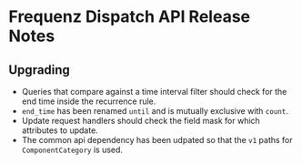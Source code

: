 # Frequenz Dispatch API Release Notes

## Upgrading

- Queries that compare against a time interval filter should check for the end time inside the recurrence rule.
- `end_time` has been renamed `until` and is mutually exclusive with `count`.
- Update request handlers should check the field mask for which attributes to update.
- The common api dependency has been udpated so that the `v1` paths for `ComponentCategory` is used.
